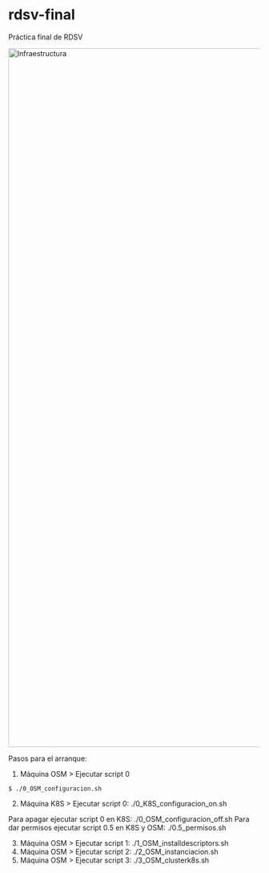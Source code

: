 # rdsv-final
Práctica final de RDSV

<img width="1395" alt="Infraestructura" src="https://user-images.githubusercontent.com/105986456/216118337-e11710e1-2a81-46bf-8f75-eb3921a15caf.png">

Pasos para el arranque:
1. Máquina OSM > Ejecutar script 0
```
$ ./0_OSM_configuracion.sh
```

2. Máquina K8S > Ejecutar script 0: ./0_K8S_configuracion_on.sh

Para apagar ejecutar script 0 en K8S: ./0_OSM_configuracion_off.sh
Para dar permisos ejecutar script 0.5 en K8S y OSM: ./0.5_permisos.sh

3. Máquina OSM > Ejecutar script 1: ./1_OSM_installdescriptors.sh
4. Máquina OSM > Ejecutar script 2: ./2_OSM_instanciacion.sh
5. Máquina OSM > Ejecutar script 3: ./3_OSM_clusterk8s.sh

